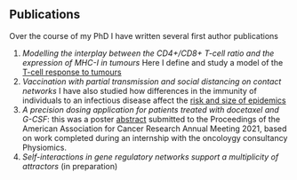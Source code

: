 
## Publications
Over the course of my PhD I have written several first author publications 
1. _Modelling the interplay between the CD4+/CD8+ T-cell ratio and the expression of MHC-I in tumours_ Here I define and study a model of the [T-cell response to tumours](https://www.biorxiv.org/content/10.1101/2020.07.03.185926v1)
2. _Vaccination with partial transmission and social distancing on contact networks_ I have also studied how differences in the immunity of individuals to an infectious disease affect the [risk and size of epidemics](https://arxiv.org/abs/2110.06616)
3. _A precision dosing application for patients treated with docetaxel and G-CSF_: this was a poster [abstract](https://aacrjournals.org/cancerres/article/81/13_Supplement/228/668101/Abstract-228-A-precision-dosing-application-for) submitted to the Proceedings of the American Association for Cancer Research Annual Meeting 2021, based on work completed during an internship with the oncoloygy consultancy Physiomics. 
4. _Self-interactions in gene regulatory networks support a multiplicity of attractors_ (in preparation) 
